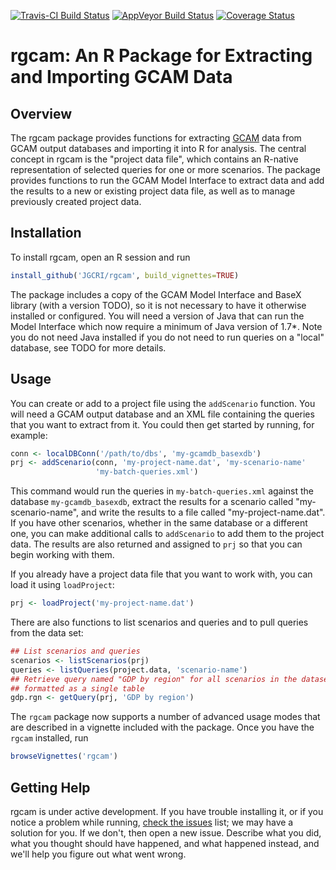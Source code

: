 [![Travis-CI Build Status](https://travis-ci.org/JGCRI/rgcam.svg?branch=master)](https://travis-ci.org/JGCRI/rgcam)
[![AppVeyor Build Status](https://ci.appveyor.com/api/projects/status/github/JGCRI/rgcam?branch=master&svg=true)](https://ci.appveyor.com/project/JGCRI/rgcam)
[![Coverage Status](https://img.shields.io/codecov/c/github/JGCRI/rgcam/master.svg)](https://codecov.io/github/JGCRI/rgcam?branch=master)

# rgcam: An R Package for Extracting and Importing GCAM Data

## Overview

The rgcam package provides functions for extracting
[GCAM](https://github.com/JGCRI/gcam-core) data from GCAM output
databases and importing it into R for analysis.  The central concept
in rgcam is the "project data file", which contains an R-native
representation of selected queries for one or more scenarios.  The
package provides functions to run the GCAM Model Interface to extract
data and add the results to a new or existing project data file, as
well as to manage previously created project data.

## Installation

To install rgcam, open an R session and run
```R
install_github('JGCRI/rgcam', build_vignettes=TRUE)
```
The package includes a copy of the GCAM Model Interface and BaseX
library (with a version TODO), so it is not necessary to have
it otherwise installed or configured.  You will need a version of Java
that can run the Model Interface which now require a minimum of Java
version of 1.7*.  Note you do not need Java installed if you do not
need to run queries on a "local" database, see TODO for more details.

## Usage

You can create or add to a project file using the `addScenario`
function.  You will need a GCAM output database and an XML file
containing the queries that you want to extract from it.  You could
then get started by running, for example:
```R
conn <- localDBConn('/path/to/dbs', 'my-gcamdb_basexdb')
prj <- addScenario(conn, 'my-project-name.dat', 'my-scenario-name'
                   'my-batch-queries.xml')
```  
This command would run the queries in `my-batch-queries.xml` against the
database `my-gcamdb_basexdb`, extract the results for a scenario called
"my-scenario-name", and write the results to a file called "my-project-name.dat".
If you have other scenarios, whether in the same database or a
different one, you can make additional calls to `addScenario` to add
them to the project data.  The results are also returned and assigned
to `prj` so that you can begin working with them.  

If you already have a project data file that you want to work with,
you can load it using `loadProject`:
```R
prj <- loadProject('my-project-name.dat')
```

There are also functions to list scenarios and queries and to pull
queries from the data set:
```R
## List scenarios and queries
scenarios <- listScenarios(prj)
queries <- listQueries(project.data, 'scenario-name')
## Retrieve query named "GDP by region" for all scenarios in the dataset,
## formatted as a single table
gdp.rgn <- getQuery(prj, 'GDP by region')
```

The `rgcam` package now supports a number of advanced usage modes that
are described in a vignette included with the package.  Once you have
the `rgcam` installed, run
```R
browseVignettes('rgcam')
```

## Getting Help

rgcam is under active development.  If you have trouble installing it,
or if you notice a problem while running,
[check the issues](https://github.com/JGCRI/rgcam/issues?utf8=%E2%9C%93&q=is%3Aissue)
list; we may have a solution for you.  If we don't, then open a new
issue.  Describe what you did, what you thought should have happened,
and what happened instead, and we'll help you figure out what went
wrong.
